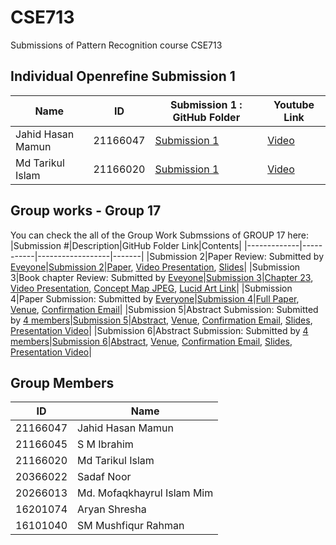 # CSE713
Submissions of Pattern Recognition course CSE713

## Individual Openrefine Submission 1 

|Name|ID|Submission 1 : GitHub Folder|Youtube Link|
|-------|------|-----|-----|
|Jahid Hasan Mamun|21166047|[Submission 1](https://github.com/JHMamun/CSE713/tree/main/submission1)|[Video](https://youtu.be/wSYRxXXmW6E)|
|Md Tarikul Islam|21166020|[Submission 1](https://github.com/tarikulislam786/713-repo/tree/main/CSE%20713/Submission1)|[Video](https://youtu.be/vIrre_lufvk)|

## Group works - Group 17
You can check the all of the Group Work Submssions of GROUP 17 here:
|Submission #|Description|GitHub Folder Link|Contents|
|-------------|-----------|------------------|-------|
|Submission 2|Paper Review: Submitted by [Eveyone](https://github.com/JHMamun/CSE713/blob/main/submission2/submitter.txt)|[Submission 2](https://github.com/JHMamun/CSE713/tree/main/submission2)|[Paper](https://aclanthology.org/2020.aacl-srw.5/), [Video Presentation](https://youtu.be/dUDWWjh1C6E), [Slides](https://github.com/JHMamun/CSE713/blob/main/submission2/Automatic%20Classification%20of%20Students%20on%20Twitter%20Using%20Simple%20Profile%20Information.pdf)|
|Submission 3|Book chapter Review: Submitted by [Eveyone](https://github.com/JHMamun/CSE713/blob/main/submission3/submitter.txt)|[Submission 3](https://github.com/JHMamun/CSE713/tree/main/submission3)|[Chapter 23](https://web.stanford.edu/~jurafsky/slp3/23.pdf), [Video Presentation](https://youtu.be/ck4pOWXrlhU), [Concept Map JPEG](https://github.com/JHMamun/CSE713/blob/main/submission3/Question%20Answering.jpeg), [Lucid Art Link](https://lucid.app/lucidchart/40fc6c86-697c-455d-8dec-0e0984b0274d/edit?shared=true&page=0_0#)|
|Submission 4|Paper Submission: Submitted by [Everyone](https://github.com/JHMamun/CSE713/blob/main/submission4/submitter.txt)|[Submission 4](https://github.com/JHMamun/CSE713/tree/main/submission4)|[Full Paper](https://github.com/JHMamun/CSE713/blob/main/submission4/Youtube_Comments_Sentiment_Analysis_using_Textblob-Final.pdf), [Venue](http://fse.green.edu.bd/sti-2021/), [Confirmation Email](https://github.com/JHMamun/CSE713/blob/main/submission4/STI%202021%20submission%20162.pdf)|
|Submission 5|Abstract Submission: Submitted by [4 members](https://github.com/JHMamun/CSE713/blob/main/submission5/submitter.txt)|[Submission 5](https://github.com/JHMamun/CSE713/tree/main/submission5)|[Abstract](https://github.com/JHMamun/CSE713/blob/main/submission5/Customer_Review_Analysis_through_Text_Summarization_and_XAI.pdf), [Venue](https://aaai.org/Conferences/AAAI-22/), [Confirmation Email](https://github.com/JHMamun/CSE713/blob/main/submission5/ConfirmationEmail.pdf), [Slides](https://github.com/JHMamun/CSE713/blob/main/submission5/Customer%20Review%20Analysis%20through%20Text%20Summarization%20and%20XAI.pdf), [Presentation Video](https://youtu.be/nsccRMnU1kg)|
|Submission 6|Abstract Submission: Submitted by [4 members](https://github.com/JHMamun/CSE713/blob/main/submission6/submitter.txt)|[Submission 6](https://github.com/JHMamun/CSE713/tree/main/submission6)|[Abstract](https://github.com/JHMamun/CSE713/blob/main/submission6/Answer_Similarity_Analysis_using_Convolutional_Neural_Networks.pdf), [Venue](https://aaai.org/Conferences/AAAI-22/), [Confirmation Email](https://github.com/JHMamun/CSE713/blob/main/submission6/ConfirmationEmail2.pdf), [Slides](https://github.com/JHMamun/CSE713/blob/main/submission6/Abstract_%20Answer%20Similarity%20Analysis%20using%20Convolutional%20Neural%20Networks.pdf), [Presentation Video](https://youtu.be/UKJAlI8gTAM)|

## Group Members
|ID|Name|
|----|-----|
|21166047|Jahid Hasan Mamun|
|21166045|S M Ibrahim|
|21166020|Md Tarikul Islam|
|20366022|Sadaf Noor|
|20266013|Md. Mofaqkhayrul Islam Mim|
|16201074|Aryan Shresha|
|16101040|SM Mushfiqur Rahman|

